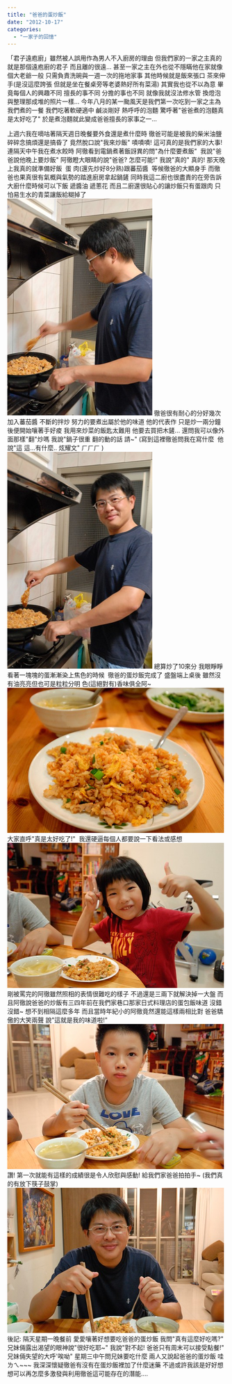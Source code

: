 ```yaml
---
title: "爸爸的蛋炒飯"
date: "2012-10-17"
categories: 
  - "一家子的回憶"
---
```


「君子遠庖廚」雖然被人誤用作為男人不入廚房的理由 但我們家的一家之主真的就是那個遠庖廚的君子 而且離的很遠... 甚至一家之主在外也從不隱瞞他在家就像個大老爺一般 只需負責洗碗與一週一次的拖地家事 其他時候就是飯來張口 茶來伸手(是沒這麼誇張 但就是坐在餐桌旁等老婆熱好所有菜湯) 其實我也從不以為意 畢竟每個人的興趣不同 擅長的事不同 分擔的事也不同 就像我就沒法修水管 換燈泡 與整理那成堆的照片一樣... 今年八月的某一颱風天是我們第一次吃到一家之主為我們煮的一餐 我們吃著軟硬適中 鹹淡剛好 熱呼呼的泡麵 驚呼著"爸爸煮的泡麵真是太好吃了" 於是煮泡麵就此變成爸爸擅長的家事之一...

上週六我在嘀咕著隔天週日晚餐要外食還是煮什麼時 徹爸可能是被我的柴米油鹽碎碎念搞煩還是搞昏了 竟然脫口說"我來炒飯" 嘖嘖嘖! 這可真的是我們家的大事! 連隔天中午我在煮水餃時 阿徹看到電鍋煮著飯訝異的問"為什麼要煮飯"  我說"爸爸說他晚上要炒飯" 阿徹瞪大眼睛的說"爸爸? 怎麼可能!" 我說"真的" 真的! 那天晚上我真的就準備好飯  蛋 肉(還先炒好8分熟)跟蕃茄醬  等候徹爸的大顯身手 而徹爸也果真很有氣概與氣勢的踏進廚房拿起鍋鏟 同時我這二廚也很盡責的在旁告訴大廚什麼時候可以下飯 遞醬油 遞蔥花 而且二廚還很貼心的讓炒飯只有蛋跟肉 只怕易生水的青菜讓飯給糊掉了 ![20121014_1839-DS2_3051](images/8095855250_ec4754b77d.jpg) 徹爸很有耐心的分好幾次加入蕃茄醬 不斷的拌炒 努力的要煮出屬於他的味道 他的代表作 只是炒一兩分鐘後便開始嚷著手好痠 我用來炒菜的飯匙太難用 他要去買把木鏟... 還問我可以像外面那樣"翻"炒嗎 我說"鍋子很重 翻的動的話 請~" (寫到這裡徹爸問我在寫什麼  他說"這 這...有什麼.. 炫耀文" ㄏㄏㄏ ) ![20121014_1839-DS2_3052](images/8095855120_3dcfea8945.jpg) 總算炒了10來分 我眼睜睜看著一塊塊的蛋漸漸染上焦色的時候  徹爸的蛋炒飯完成了 盛盤端上桌後 雖然沒有油亮亮但也可是粒粒分明 色(這絕對有)香味俱全阿~ ![20121014_1847-DS2_3053](images/8095848689_a238561ddc.jpg) 大家直呼"真是太好吃了!"  我還硬逼每個人都要說一下看法或感想 ![20121014_1847-DS2_3054](images/8095854886_1f7d5e7045.jpg) 剛被罵完的阿徹雖然照相的表情很難吃的樣子 不過還是三兩下就解決掉一大盤 而且阿徹說爸爸的炒飯有三四年前在我們家巷口那家日式料理店的蛋包飯味道 沒錯 沒錯~ 想不到相隔這麼多年 而且當時年紀小的阿徹竟然還能這樣兩相比對 爸爸驕傲的大笑兩聲 說"這就是我的味道啦!" ![20121014_1848-DS2_3055](images/8095854748_ae6be6c672.jpg) 讚! 第一次就能有這樣的成績很是令人欣慰與感動! 給我們家爸爸拍拍手~ (我們真的有放下筷子鼓掌) ![20121014_1848-DS2_3056](images/8095848329_18c4cb980f.jpg) 後記: 隔天星期一晚餐前 愛愛嚷著好想要吃爸爸的蛋炒飯 我問"真有這麼好吃嗎?" 兄妹倆露出渴望的眼神說"很好吃耶~" 我說"對不起! 爸爸只有周末可以接受點餐!" 兄妹倆失望的大呼'唉呦" 星期三中午問兄妹要吃什麼 兩人又說起爸爸的蛋炒飯 哇ㄌㄟ~~~ 我深深懷疑徹爸有沒有在蛋炒飯裡加了什麼迷藥 不過或許我該是好好想想可以再怎麼多激發與利用徹爸這可能存在的潛能....

